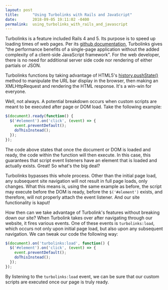 ```yaml
---
layout: post
title:      "Using Turbolinks with Rails and JavaScript"
date:       2018-09-05 19:11:02 -0400
permalink:  using_turbolinks_with_rails_and_javascript
---
```


Turbolinks is a feature included Rails 4 and 5. Its purpose is to speed up loading times of web pages. Per its [github documentation](https://github.com/turbolinks/turbolinks "Turbolinks Documentation"), Turbolinks gives "the performance benefits of a single-page application without the added complexity of a client-side JavaScript framework". For the web developer, there is no need for additional server side code nor rendering of either partials or JSON.

Turbolinks functions by taking advantage of HTML5's [history.pushState()](https://developer.mozilla.org/en-US/docs/Web/API/History_API#Adding_and_modifying_history_entries "MDN history.pushState()") method to manipulate the URL bar display in the browser, then making an XMLHttpRequest and rendering the HTML response. It's a win-win for everyone.

Well, not always. A potential breakdown occurs when custom scripts are meant to be executed after page or DOM load. Take the following example:
```javascript
$(document).ready(function() {
  $('#element').on('click', (event) => {
    event.preventDefault();
    doThisInstead();
  });
});
```
The code above states that once the document or DOM is loaded and ready, the code within the function will then execute. In this case, this guarantees that script event listeners have an element that is loaded and actually exists. Great! So what's the big deal?

Turbolinks bypasses this whole process. Other than the initial page load, any subsequent site navigation will not result in full page loads, only changes. What this means is, using the same example as before, the script may execute before the DOM is ready, before the `$('#element')` exists, and therefore, will not properly attach the event listener. And our site functionality is kaput!

How then can we take advantage of Turbolink's features without breaking down our site? When Turbolink takes over after navigating through our website, it fires various events. One of these events is `turbolinks:load`, which occurs not only upon initial page load, but also upon any subsequent navigation. We can tweak our code the following way:
```javascript
$(document).on('turbolinks:load', function() {
  $('#element').on('click', (event) => {
    event.preventDefault();
    doThisInstead();
  });
});
```
By listening to the `turbolinks:load` event, we can be sure that our custom scripts are executed once our page is truly ready.
